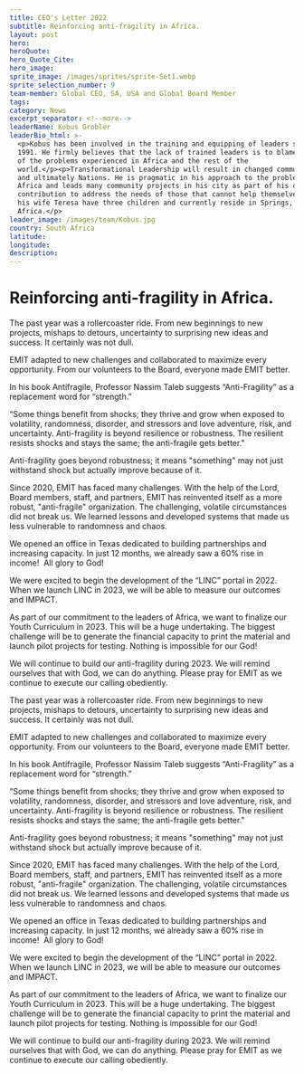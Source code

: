 ```yaml
---
title: CEO's Letter 2022
subtitle: Reinforcing anti-fragility in Africa.
layout: post
hero:
heroQuote:
hero_Quote_Cite:
hero_image:
sprite_image: /images/sprites/sprite-Set1.webp
sprite_selection_number: 9
team-member: Global CEO, SA, USA and Global Board Member
tags:
category: News
excerpt_separator: <!--more-->
leaderName: Kobus Grobler
leaderBio_html: >-
  <p>Kobus has been involved in the training and equipping of leaders since
  1991. He firmly believes that the lack of trained leaders is to blame for many
  of the problems experienced in Africa and the rest of the
  world.</p><p>Transformational Leadership will result in changed communities
  and ultimately Nations. He is pragmatic in his approach to the problems of
  Africa and leads many community projects in his city as part of his own
  contribution to address the needs of those that cannot help themselves. He and
  his wife Teresa have three children and currently reside in Springs, South
  Africa.</p>
leader_image: /images/team/Kobus.jpg
country: South Africa
latitude:
longitude:
description:
---
```

# Reinforcing anti-fragility in Africa.

The past year was a rollercoaster ride. From new beginnings to new projects, mishaps to detours, uncertainty to surprising new ideas and success. It certainly was not dull.

EMIT adapted to new challenges and collaborated to maximize every opportunity. From our volunteers to the Board, everyone made EMIT better.

In his book Antifragile, Professor Nassim Taleb suggests “Anti-Fragility” as a replacement word for “strength.”

“Some things benefit from shocks; they thrive and grow when exposed to volatility, randomness, disorder, and stressors and love adventure, risk, and uncertainty. Anti-fragility is beyond resilience or robustness. The resilient resists shocks and stays the same; the anti-fragile gets better."

Anti-fragility goes beyond robustness; it means "something" may not just withstand shock but actually improve because of it.

Since 2020, EMIT has faced many challenges. With the help of the Lord, Board members, staff, and partners, EMIT has reinvented itself as a more robust, "anti-fragile" organization. The challenging, volatile circumstances did not break us. We learned lessons and developed systems that made us less vulnerable to randomness and chaos.

We opened an office in Texas dedicated to building partnerships and increasing capacity. In just 12 months, we already saw a 60% rise in income!&nbsp; All glory to God!

We were excited to begin the development of the “LINC” portal in 2022. When we launch LINC in 2023, we will be able to measure our outcomes and IMPACT.

As part of our commitment to the leaders of Africa, we want to finalize our Youth Curriculum in 2023. This will be a huge undertaking. The biggest challenge will be to generate the financial capacity to print the material and launch pilot projects for testing. Nothing is impossible for our God!

We will continue to build our anti-fragility during 2023. We will remind ourselves that with God, we can do anything. Please pray for EMIT as we continue to execute our calling obediently.

The past year was a rollercoaster ride. From new beginnings to new projects, mishaps to detours, uncertainty to surprising new ideas and success. It certainly was not dull.

EMIT adapted to new challenges and collaborated to maximize every opportunity. From our volunteers to the Board, everyone made EMIT better.

In his book Antifragile, Professor Nassim Taleb suggests “Anti-Fragility” as a replacement word for “strength.”

“Some things benefit from shocks; they thrive and grow when exposed to volatility, randomness, disorder, and stressors and love adventure, risk, and uncertainty. Anti-fragility is beyond resilience or robustness. The resilient resists shocks and stays the same; the anti-fragile gets better."

Anti-fragility goes beyond robustness; it means "something" may not just withstand shock but actually improve because of it.

Since 2020, EMIT has faced many challenges. With the help of the Lord, Board members, staff, and partners, EMIT has reinvented itself as a more robust, "anti-fragile" organization. The challenging, volatile circumstances did not break us. We learned lessons and developed systems that made us less vulnerable to randomness and chaos.

We opened an office in Texas dedicated to building partnerships and increasing capacity. In just 12 months, we already saw a 60% rise in income!&nbsp; All glory to God!

We were excited to begin the development of the “LINC” portal in 2022. When we launch LINC in 2023, we will be able to measure our outcomes and IMPACT.

As part of our commitment to the leaders of Africa, we want to finalize our Youth Curriculum in 2023. This will be a huge undertaking. The biggest challenge will be to generate the financial capacity to print the material and launch pilot projects for testing. Nothing is impossible for our God!

We will continue to build our anti-fragility during 2023. We will remind ourselves that with God, we can do anything. Please pray for EMIT as we continue to execute our calling obediently.